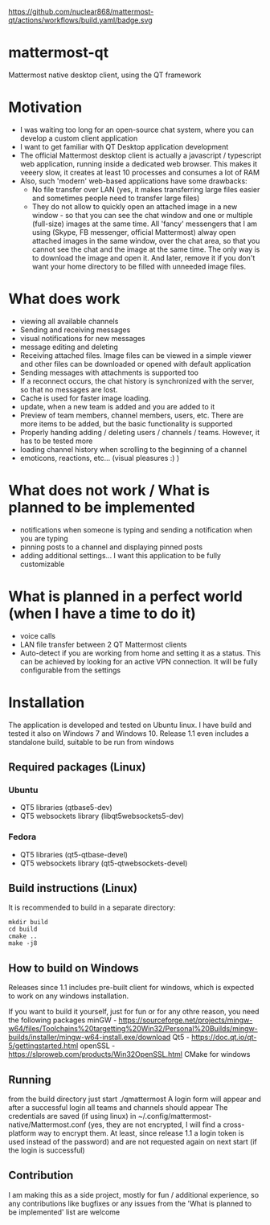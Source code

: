https://github.com/nuclear868/mattermost-qt/actions/workflows/build.yaml/badge.svg

# mattermost-qt
Mattermost native desktop client, using the QT framework

# Motivation
* I was waiting too long for an open-source chat system, where you can develop a custom client application
* I want to get familiar with QT Desktop application development
* The official Mattermost desktop client is actually a javascript / typescript web application, running inside a dedicated web browser. This makes it veeery slow, it creates at least 10 processes and consumes a lot of RAM
* Also, such 'modern' web-based applications have some drawbacks:
    * No file transfer over LAN (yes, it makes transferring large files easier and sometimes people need to transfer large files)
    * They do not allow to quickly open an attached image in a new window - so that you can see the chat window and one or multiple (full-size) images at the same time. All 'fancy' messengers that I am using (Skype, FB messenger, official Mattermost) alway open attached images in the same window, over the chat area, so that you cannot see the chat and the image at the same time. The only way is to download the image and open it. And later, remove it if you don't want your home directory to be filled with unneeded image files.

# What does work
* viewing all available channels
* Sending and receiving messages
* visual notifications for new messages
* message editing and deleting
* Receiving attached files. Image files can be viewed in a simple viewer and other files can be downloaded or opened with default application
* Sending messages with attachments is supported too
* If a reconnect occurs, the chat history is synchronized with the server, so that no messages are lost.
* Cache is used for faster image loading.
* update, when a new team is added and you are added to it
* Preview of team members, channel members, users, etc. There are more items to be added, but the basic functionality is supported
* Properly handing adding / deleting users / channels / teams. However, it has to be tested more
* loading channel history when scrolling to the beginning of a channel
* emoticons, reactions, etc... (visual pleasures :) )

# What does not work / What is planned to be implemented
* notifications when someone is typing and sending a notification when you are typing
* pinning posts to a channel and displaying pinned posts
* adding additional settings... I want this application to be fully customizable

# What is planned in a perfect world (when I have a time to do it)
* voice calls
* LAN file transfer between 2 QT Mattermost clients
* Auto-detect if you are working from home and setting it as a status. This can be achieved by looking for an active VPN connection. It will be fully configurable from the settings

# Installation
The application is developed and tested on Ubuntu linux. I have build and tested it also on Windows 7 and Windows 10. Release 1.1 even includes a standalone build, suitable to be run from windows

## Required packages (Linux)
### Ubuntu
* QT5 libraries (qtbase5-dev)
* QT5 websockets library (libqt5websockets5-dev)
### Fedora
* QT5 libraries (qt5-qtbase-devel)
* QT5 websockets library (qt5-qtwebsockets-devel)

## Build instructions (Linux)
It is recommended to build in a separate directory:

    mkdir build
    cd build
    cmake ..
    make -j8

## How to build on Windows

Releases since 1.1 includes pre-built client for windows, which is expected to work on any windows installation.

If you want to build it yourself, just for fun or for any othre reason, you need the following packages
minGW - https://sourceforge.net/projects/mingw-w64/files/Toolchains%20targetting%20Win32/Personal%20Builds/mingw-builds/installer/mingw-w64-install.exe/download
Qt5 - https://doc.qt.io/qt-5/gettingstarted.html
openSSL - https://slproweb.com/products/Win32OpenSSL.html
CMake for windows

    
## Running
from the build directory just start ./qmattermost
A login form will appear and after a successful login all teams and channels should appear
The credentials are saved (if using linux) in ~/.config/mattermost-native/Mattermost.conf (yes, they are not encrypted, I will find a cross-platform way to encrypt them. At least, since release 1.1 a login token is used instead of the password) and are
not requested again on next start (if the login is successful)

## Contribution
I am making this as a side project, mostly for fun / additional experience, so any contributions like bugfixes or any issues from the 'What is planned to be implemented' list are welcome

